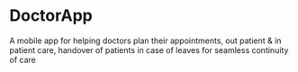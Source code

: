 # DoctorApp
A mobile app for helping doctors plan their appointments, out patient &amp; in patient care, handover of patients in case of leaves for seamless continuity of care
